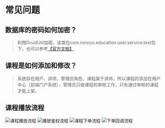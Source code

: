 # 常见问题

## 数据库的密码如何加密？
> 利用DruidUtil加密，该类在com.roncoo.education.user.service.test包下，也可以参考[【官方文档】](https://github.com/alibaba/druid/wiki/%E5%B8%B8%E8%A7%81%E9%97%AE%E9%A2%98#21-%E6%88%91%E5%B8%8C%E6%9C%9B%E5%8A%A0%E5%AF%86%E6%88%91%E7%9A%84%E6%95%B0%E6%8D%AE%E5%BA%93%E5%AF%86%E7%A0%81%E6%80%8E%E4%B9%88%E5%8A%9E)

## 课程是如何添加和修改？
> 系统存在用户、讲师，管理员角色，课程属于讲师，所以课程的添加在用户中心（前端门户系统），管理员只做课程的审核工作，只有通过审核的课程才能上架。

## 课程播放流程
<img :src="$withBase('/static/kechengbofang.png')" alt="课程播放流程">
<img :src="$withBase('/static/bofangjianquan.png')" alt="播放鉴权流程 ">
<img :src="$withBase('/static/kechengxiadan.png')" alt="课程下单流程 ">
<img :src="$withBase('/static/xiadanhuitiao.png')" alt="下单回调流程">
